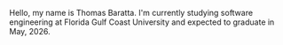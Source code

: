 Hello, my name is Thomas Baratta. I'm currently studying software engineering at Florida Gulf Coast University and expected to graduate in May, 2026.



